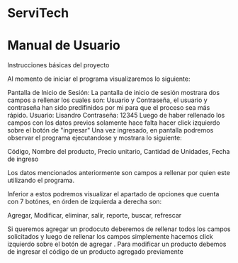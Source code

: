 # ServiTech
# Manual de Usuario
Instrucciones básicas del proyecto

Al momento de iniciar el programa visualizaremos lo siguiente:

Pantalla de Inicio de Sesión: La pantalla de inicio de sesión mostrara dos campos a rellenar los cuales son: Usuario y Contraseña, el usuario y contraseña han sido predifinidos por mi para que el proceso sea más rápido.
Usuario: Lisandro
Contraseña: 12345
Luego de haber rellenado los campos con los datos previos solamente hace falta hacer click izquierdo sobre el botón de "ingresar"
Una vez ingresado, en pantalla podremos observar el programa ejecutandose y mostrara lo siguiente:

Código,
Nombre del producto,
Precio unitario,
Cantidad de Unidades,
Fecha de ingreso

Los datos mencionados anteriormente son campos a rellenar por quien este utilizando el programa.

Inferior a estos podremos visualizar el apartado de opciones que cuenta con 7 botónes, en órden de izquierda a derecha son:

Agregar,
Modificar,
eliminar,
salir,
reporte,
buscar,
refrescar

Si queremos agregar un prodocuto deberemos de rellenar todos los campos solicitados y luego de rellenar los campos simplemente hacemos click izquierdo sobre el botón de agregar .
Para modificar un producto debemos de ingresar el código de un producto agregado previamente
